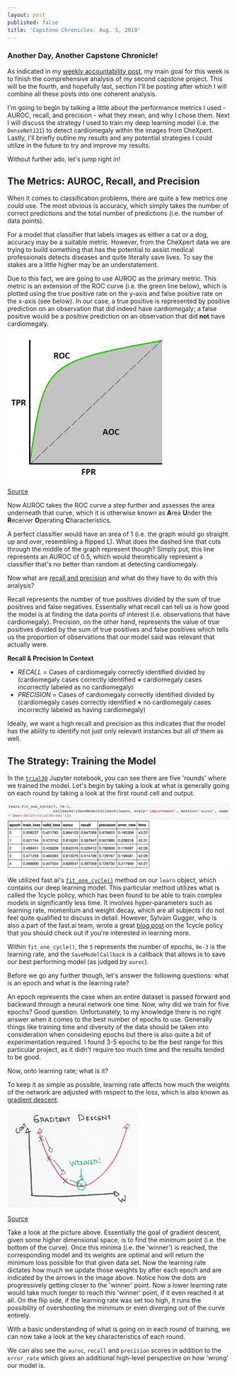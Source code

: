 ```yaml
---
layout: post
published: false
title: 'Capstone Chronicles: Aug. 5, 2019'
---
```

### Another Day, Another Capstone Chronicle!

As indicated in my [weekly accountability post](https://jearny58.github.io/2019-08-04-staying-accountable-week-of-aug-4th/), my main goal for this week is to finish the comprehensive analysis of my second capstone project. This will be the fourth, and hopefully last, section I'll be posting after which I will combine all these posts into one coherent analysis. 

I'm going to begin by talking a little about the performance metrics I used - AUROC, recall, and precision - what they mean, and why I chose them. Next I will discuss the strategy I used to train my deep learning model (i.e. the `DenseNet121`) to detect cardiomegaly within the images from CheXpert. Lastly, I'll briefly outline my results and any potential strategies I could utilize in the future  to try and improve my results.

Without further ado, let's jump right in!

## The Metrics: AUROC, Recall, and Precision

When it comes to classification problems, there are quite a few metrics one could use. The most obvious is accuracy, which simply takes the number of correct predictions and the total number of predictions (i.e. the number of data points). 

For a model that classifier that labels images as either a cat or a dog, accuracy may be a suitable metric. However, from the CheXpert data we are trying to build something that has the potential to assist medical professionals detects diseases and quite literally save lives. To say the stakes are a little higher may be an understatement. 

Due to this fact, we are going to use AUROC as the primary metric. This metric is an extension of the ROC curve (i.e. the green line below), which is plotted using the true positive rate on the y-axis and false positive rate on the x-axis (see below). In our case, a true positive is represented by positive prediction on an observation that did indeed have cardiomegaly; a false positive would be a positive prediction on an observation that did __not__ have cardiomegaly. 

![auroc_curve.png](/img/auroc_curve.png)

[Source](https://towardsdatascience.com/understanding-auc-roc-curve-68b2303cc9c5)

Now AUROC takes the ROC curve a step further and assesses the area underneath that curve, which it is otherwise known as **A**rea **U**nder the **R**eceiver **O**perating **C**haracteristics. 

A perfect classifier would have an area of 1 (i.e. the graph would go straight up and over, resembling a flipped L). What does the dashed line that cuts through the middle of the graph represent though? Simply put, this line represents an AUROC of 0.5, which would theoretically represent a classifier that's no better than random at detecting cardiomegaly. 

Now what are [recall and precision](https://scikit-learn.org/stable/auto_examples/model_selection/plot_precision_recall.html) and what do they have to do with this analysis? 

Recall represents the number of true positives divided by the sum of true positives and false negatives. Essentially what recall can tell us is how good the model is at finding the data points of interest (i.e. observations that have cardiomegaly). Precision, on the other hand, represents the value of true positives divided by the sum of true positives and false positives which tells us the proportion of observations that our model said was relevant that actually were. 

__Recall & Precision In Context__

- _RECALL_ = Cases of cardiomegaly correctly identified divided by (cardiomegaly cases correctly identified __+__ cardiomegaly cases incorrectly labeled as no cardiomegaly)
- _PRECISION_ = Cases of cardiomegaly correctly identified divided by (cardiomegaly cases correctly identified __+__ no cardiomegaly cases incorrectly labeled as having cardiomegaly)

Ideally, we want a high recall and precision as this indicates that the model has the ability to identify not just only relevant instances but all of them as well. 

## The Strategy: Training the Model

In the [`trial30`](https://github.com/Jearny58/Springboard-DS-Portfolio/blob/master/capstone_2/trial30.ipynb) Jupyter notebook, you can see there are five 'rounds' where we trained the model. Let's begin by taking a look at what is generally going on each round by taking a look at the first round cell and output. 

![rd_1.png](/img/rd_1.png)

We utilized fast.ai's [`fit_one_cycle()`](https://docs.fast.ai/train.html#fit_one_cycle) method on our `learn` object, which contains our deep learning model. This particular method utilizes what is called the 1cycle policy, which has been found to be able to train complex models in significantly less time. It involves hyper-parameters such as learning rate, momentum and weight decay, which are all subjects I do not feel quite qualified to discuss in detail. However, Sylvain Gugger, who is also a part of the fast.ai team, wrote a great [blog post](https://sgugger.github.io/the-1cycle-policy.html) on the 1cycle policy that you should check out if you're interested in learning more. 

Within `fit_one_cycle()`, the `5` represents the number of epochs, `9e-3` is the learning rate, and the `SaveModelCallback` is a callback that allows is to save our best performing model (as judged by `auroc`). 

Before we go any further though, let's answer the following questions: what is an epoch and what is the learning rate? 

An epoch represents the case when an entire dataset is passed forward and backward through a neural network one time. Now, why did we train for five epochs? Good question. Unfortunately, to my knowledge there is no right answer when it comes to the best number of epochs to use. Generally things like training time and diversity of the data should be taken into consideration when considering epochs but there is also quite a bit of experimentation required. I found 3-5 epochs to be the best range for this particular project, as it didn't require too much time and the results tended to be good. 

Now, onto learning rate; what is it? 

To keep it as simple as possible, learning rate affects how much the weights of the network are adjusted with respect to the loss, which is also known as [gradient descent](http://wiki.fast.ai/index.php/Gradient_Descent). 

![Gd_demystified.png](/img/Gd_demystified.png)

[Source](http://wiki.fast.ai/index.php/Gradient_Descent)

Take a look at the picture above. Essentially the goal of gradient descent, given some higher dimensional space, is to find the minimum point (i.e. the bottom of the curve). Once this minima (i.e. the 'winner') is reached, the corresponding model and its weights are optimal and will return the minimum loss possible for that given data set. Now the learning rate dictates how much we update those weights by after each epoch and are indicated by the arrows in the image above. Notice how the dots are progressively getting closer to the 'winner' point. Now a lower learning rate would take much longer to reach this 'winner' point, if it even reached it at all. On the flip side, if the learning rate was set too high, it runs the possibility of overshooting the minimum or even diverging out of the curve entirely. 

With a basic understanding of what is going on in each round of training, we can now take a look at the key characteristics of each round. 




We can also see the `auroc`, `recall` and `precision` scores in addition to the `error_rate` which gives an additional high-level perspective on how 'wrong' our model is. 




